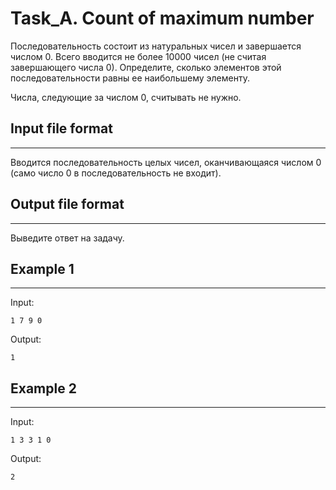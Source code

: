 # Task_A. Count of maximum number

Последовательность состоит из натуральных чисел и завершается числом 0. Всего вводится не более 10000 чисел (не считая завершающего числа 0). Определите, сколько элементов этой последовательности равны ее наибольшему элементу.

Числа, следующие за числом 0, считывать не нужно.

## Input file format
***

Вводится последовательность целых чисел, оканчивающаяся числом 0 (само число 0 в последовательность не входит).

## Output file format
***

Выведите ответ на задачу.

## Example 1
***

Input:

    1 7 9 0

Output:

    1

## Example 2
***

Input:

    1 3 3 1 0

Output:

    2
